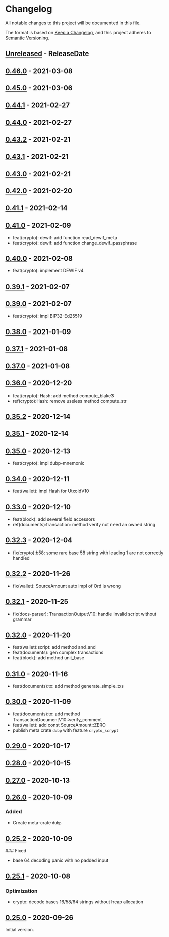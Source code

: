 # Changelog

All notable changes to this project will be documented in this file.

The format is based on [Keep a Changelog](https://keepachangelog.com/en/1.0.0/),
and this project adheres to [Semantic Versioning](https://semver.org/spec/v2.0.0.html).

<!-- next-header -->

## [Unreleased] - ReleaseDate

## [0.46.0] - 2021-03-08

## [0.45.0] - 2021-03-06

## [0.44.1] - 2021-02-27

## [0.44.0] - 2021-02-27

## [0.43.2] - 2021-02-21

## [0.43.1] - 2021-02-21

## [0.43.0] - 2021-02-21

## [0.42.0] - 2021-02-20

## [0.41.1] - 2021-02-14

## [0.41.0] - 2021-02-09

- feat(crypto): dewif: add function read_dewif_meta
- feat(crypto): dewif: add function change_dewif_passphrase

## [0.40.0] - 2021-02-08

- feat(crypto): implement DEWIF v4

## [0.39.1] - 2021-02-07

## [0.39.0] - 2021-02-07

- feat(crypto): impl BIP32-Ed25519

## [0.38.0] - 2021-01-09

## [0.37.1] - 2021-01-08

## [0.37.0] - 2021-01-08

## [0.36.0] - 2020-12-20

- feat(crypto): Hash: add method compute_blake3
- ref(crypto):Hash: remove useless method compute_str

## [0.35.2] - 2020-12-14

## [0.35.1] - 2020-12-14

## [0.35.0] - 2020-12-13

- feat(crypto): impl dubp-mnemonic

## [0.34.0] - 2020-12-11

- feat(wallet): impl Hash for UtxoIdV10

## [0.33.0] - 2020-12-10

- feat(block): add several field accessors
- ref(documents):transaction: method verify not need an owned string

## [0.32.3] - 2020-12-04

- fix(crypto):b58: some rare base 58 string with leading 1 are not correctly handled

## [0.32.2] - 2020-11-26

- fix(wallet): SourceAmount auto impl of Ord is wrong

## [0.32.1] - 2020-11-25

- fix(docs-parser): TransactionOutputV10: handle invalid script without grammar

## [0.32.0] - 2020-11-20

- feat(wallet):script: add method and_and
- feat(documents): gen complex transactions
- feat(block): add method unit_base

## [0.31.0] - 2020-11-16

- feat(documents):tx: add method generate_simple_txs

## [0.30.0] - 2020-11-09

- feat(documents):tx: add method TransactionDocumentV10::verify_comment
- feat(wallet): add const SourceAmount::ZERO
- publish meta crate `dubp` with feature `crypto_scrypt`

## [0.29.0] - 2020-10-17

## [0.28.0] - 2020-10-15

## [0.27.0] - 2020-10-13

## [0.26.0] - 2020-10-09

### Added

- Create meta-crate `dubp`

## [0.25.2] - 2020-10-09

### Fixed

- base 64 decoding panic with no padded input

## [0.25.1] - 2020-10-08

### Optimization

- crypto: decode bases 16/58/64 strings without heap allocation

## [0.25.0] - 2020-09-26

Initial version.

<!-- next-url -->
[Unreleased]: https://git.duniter.org/libs/dubp-rs-libs/compare/v0.46.0...HEAD
[0.46.0]: https://git.duniter.org/libs/dubp-rs-libs/compare/v0.45.0...v0.46.0
[0.45.0]: https://git.duniter.org/libs/dubp-rs-libs/compare/v0.44.1...v0.45.0
[0.44.1]: https://git.duniter.org/libs/dubp-rs-libs/compare/v0.44.0...v0.44.1
[0.44.0]: https://git.duniter.org/libs/dubp-rs-libs/compare/v0.43.2...v0.44.0
[0.43.2]: https://git.duniter.org/libs/dubp-rs-libs/compare/v0.43.1...v0.43.2
[0.43.1]: https://git.duniter.org/libs/dubp-rs-libs/compare/v0.43.0...v0.43.1
[0.43.0]: https://git.duniter.org/libs/dubp-rs-libs/compare/v0.42.0...v0.43.0
[0.42.0]: https://git.duniter.org/libs/dubp-rs-libs/compare/v0.41.1...v0.42.0
[0.41.1]: https://git.duniter.org/libs/dubp-rs-libs/compare/v0.41.0...v0.41.1
[0.41.0]: https://git.duniter.org/libs/dubp-rs-libs/compare/v0.40.0...v0.41.0
[0.40.0]: https://git.duniter.org/libs/dubp-rs-libs/compare/v0.39.1...v0.40.0
[0.39.1]: https://git.duniter.org/libs/dubp-rs-libs/compare/v0.39.0...v0.39.1
[0.39.0]: https://git.duniter.org/libs/dubp-rs-libs/compare/v0.38.0...v0.39.0
[0.38.0]: https://git.duniter.org/libs/dubp-rs-libs/compare/v0.37.1...v0.38.0
[0.37.1]: https://git.duniter.org/libs/dubp-rs-libs/compare/v0.37.0...v0.37.1
[0.37.0]: https://git.duniter.org/libs/dubp-rs-libs/compare/v0.36.0...v0.37.0
[0.36.0]: https://git.duniter.org/libs/dubp-rs-libs/compare/v0.35.2...v0.36.0
[0.35.2]: https://git.duniter.org/libs/dubp-rs-libs/compare/v0.35.1...v0.35.2
[0.35.1]: https://git.duniter.org/libs/dubp-rs-libs/compare/v0.35.0...v0.35.1
[0.35.0]: https://git.duniter.org/libs/dubp-rs-libs/compare/v0.34.0...v0.35.0
[0.34.0]: https://git.duniter.org/libs/dubp-rs-libs/compare/v0.33.0...v0.34.0
[0.33.0]: https://git.duniter.org/libs/dubp-rs-libs/compare/v0.32.3...v0.33.0
[0.32.3]: https://git.duniter.org/libs/dubp-rs-libs/compare/v0.32.2...v0.32.3
[0.32.2]: https://git.duniter.org/libs/dubp-rs-libs/compare/v0.32.1...v0.32.2
[0.32.1]: https://git.duniter.org/libs/dubp-rs-libs/compare/v0.32.0...v0.32.1
[0.32.0]: https://git.duniter.org/libs/dubp-rs-libs/compare/v0.31.0...v0.32.0
[0.31.0]: https://git.duniter.org/libs/dubp-rs-libs/compare/v0.30.0...v0.31.0
[0.30.0]: https://git.duniter.org/libs/dubp-rs-libs/compare/v0.29.0...v0.30.0
[0.29.0]: https://git.duniter.org/libs/dubp-rs-libs/compare/v0.28.0...v0.29.0
[0.28.0]: https://git.duniter.org/libs/dubp-rs-libs/compare/v0.27.0...v0.28.0
[0.27.0]: https://git.duniter.org/libs/dubp-rs-libs/compare/v0.26.0...v0.27.0
[0.26.0]: https://git.duniter.org/libs/dup-rs-libs/compare/v0.25.2...v0.26.0
[0.25.2]: https://git.duniter.org/libs/dubp-rs-libs/compare/v0.25.1...v0.25.2
[0.25.1]: https://git.duniter.org/libs/dubp-rs-libs/compare/v0.25.0...v0.25.1
[0.25.0]: https://git.duniter.org/libs/dubp-rs-libs/compare/v0.24.0...v0.25.0
